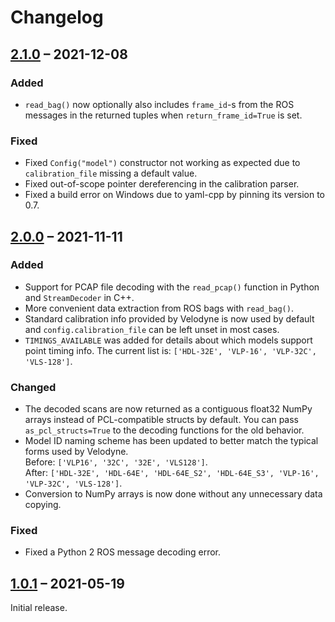 # Changelog

## [2.1.0] – 2021-12-08

### Added

- `read_bag()` now optionally also includes `frame_id`-s from the ROS messages in the returned tuples
  when `return_frame_id=True` is set.

### Fixed

- Fixed `Config("model")` constructor not working as expected due to `calibration_file` missing a default value.
- Fixed out-of-scope pointer dereferencing in the calibration parser.
- Fixed a build error on Windows due to yaml-cpp by pinning its version to 0.7.

## [2.0.0] – 2021-11-11

### Added

- Support for PCAP file decoding with the `read_pcap()` function in Python and `StreamDecoder` in C++.
- More convenient data extraction from ROS bags with `read_bag()`.
- Standard calibration info provided by Velodyne is now used by default and `config.calibration_file` can be left unset
  in most cases.
- `TIMINGS_AVAILABLE` was added for details about which models support point timing info. The current list is:
  `['HDL-32E', 'VLP-16', 'VLP-32C', 'VLS-128']`.

### Changed

- The decoded scans are now returned as a contiguous float32 NumPy arrays instead of PCL-compatible structs by default.
  You can pass `as_pcl_structs=True` to the decoding functions for the old behavior.
- Model ID naming scheme has been updated to better match the typical forms used by Velodyne. <br>
  Before: `['VLP16', '32C', '32E', 'VLS128']`. <br>
  After: `['HDL-32E', 'HDL-64E', 'HDL-64E_S2', 'HDL-64E_S3', 'VLP-16', 'VLP-32C', 'VLS-128']`.
- Conversion to NumPy arrays is now done without any unnecessary data copying.

### Fixed

- Fixed a Python 2 ROS message decoding error.

## [1.0.1] – 2021-05-19

Initial release.

[2.1.0]: https://github.com/valgur/velodyne_decoder/compare/v2.0.0...v2.1.0

[2.0.0]: https://github.com/valgur/velodyne_decoder/compare/v1.0.1...v2.0.0

[1.0.1]: https://github.com/valgur/velodyne_decoder/releases/tag/v1.0.1
